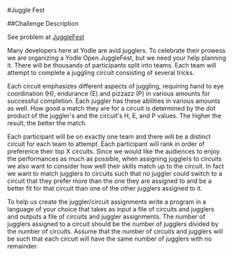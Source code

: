 #Juggle Fest

##Challenge Description

See problem at [JuggleFest](https://www.codeeval.com/open_challenges/88/)

Many developers here at Yodle are avid jugglers. To celebrate their prowess we are organizing a Yodle Open JuggleFest, but we need your help planning it. There will be thousands of participants split into teams. Each team will attempt to complete a juggling circuit consisting of several tricks.

Each circuit emphasizes different aspects of juggling, requiring hand to eye coordination (H), endurance (E) and pizzazz (P) in various amounts for successful completion. Each juggler has these abilities in various amounts as well. How good a match they are for a circuit is determined by the dot product of the juggler's and the circuit's H, E, and P values. The higher the result, the better the match. 

Each participant will be on exactly one team and there will be a distinct circuit for each team to attempt. Each participant will rank in order of preference their top X circuits. Since we would like the audiences to enjoy the performances as much as possible, when assigning jugglers to circuits we also want to consider how well their skills match up to the circuit. In fact we want to match jugglers to circuits such that no juggler could switch to a circuit that they prefer more than the one they are assigned to and be a better fit for that circuit than one of the other jugglers assigned to it. 

To help us create the juggler/circuit assignments write a program in a language of your choice that takes as input a file of circuits and jugglers and outputs a file of circuits and juggler assignments. The number of jugglers assigned to a circuit should be the number of jugglers divided by the number of circuits. Assume that the number of circuits and jugglers will be such that each circuit will have the same number of jugglers with no remainder.
